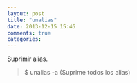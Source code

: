 ```yaml
---
layout: post
title: "unalias"
date: 2013-12-15 15:46
comments: true
categories: 
---
```

Suprimir alias.

>$ unalias -a (Suprime todos los alias)

